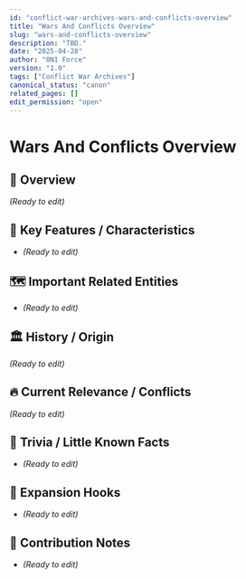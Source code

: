 ```yaml
---
id: "conflict-war-archives-wars-and-conflicts-overview"
title: "Wars And Conflicts Overview"
slug: "wars-and-conflicts-overview"
description: "TBD."
date: "2025-04-28"
author: "0N1 Force"
version: "1.0"
tags: ["Conflict War Archives"]
canonical_status: "canon"
related_pages: []
edit_permission: "open"
---
```


# Wars And Conflicts Overview

## 📖 Overview
_(Ready to edit)_

## 🧩 Key Features / Characteristics
- _(Ready to edit)_

## 🗺️ Important Related Entities
- _(Ready to edit)_

## 🏛 History / Origin
_(Ready to edit)_

## 🔥 Current Relevance / Conflicts
_(Ready to edit)_

## 🎯 Trivia / Little Known Facts
- _(Ready to edit)_

## 🚀 Expansion Hooks
- _(Ready to edit)_

## 🚀 Contribution Notes
- _(Ready to edit)_
